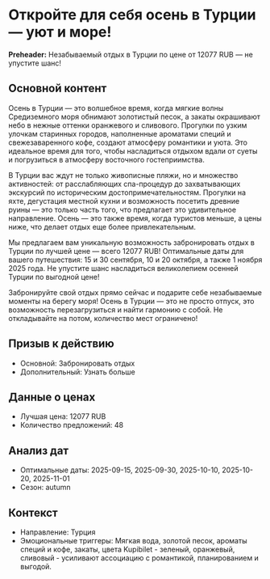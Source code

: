 # Откройте для себя осень в Турции — уют и море!

**Preheader:** Незабываемый отдых в Турции по цене от 12077 RUB — не упустите шанс!

## Основной контент

Осень в Турции — это волшебное время, когда мягкие волны Средиземного моря обнимают золотистый песок, а закаты окрашивают небо в нежные оттенки оранжевого и сливового. Прогулки по узким улочкам старинных городов, наполненные ароматами специй и свежезаваренного кофе, создают атмосферу романтики и уюта. Это идеальное время для того, чтобы насладиться отдыхом вдали от суеты и погрузиться в атмосферу восточного гостеприимства.

В Турции вас ждут не только живописные пляжи, но и множество активностей: от расслабляющих спа-процедур до захватывающих экскурсий по историческим достопримечательностям. Прогулки на яхте, дегустация местной кухни и возможность посетить древние руины — это только часть того, что предлагает это удивительное направление. Осень — это также время, когда туристов меньше, а цены ниже, что делает отдых еще более привлекательным.

Мы предлагаем вам уникальную возможность забронировать отдых в Турции по лучшей цене — всего 12077 RUB! Оптимальные даты для вашего путешествия: 15 и 30 сентября, 10 и 20 октября, а также 1 ноября 2025 года. Не упустите шанс насладиться великолепием осенней Турции по выгодной цене!

Забронируйте свой отдых прямо сейчас и подарите себе незабываемые моменты на берегу моря! Осень в Турции — это не просто отпуск, это возможность перезагрузиться и найти гармонию с собой. Не откладывайте на потом, количество мест ограничено!

## Призыв к действию

- Основной: Забронировать отдых
- Дополнительный: Узнать больше

## Данные о ценах

- Лучшая цена: 12077 RUB
- Количество предложений: 48

## Анализ дат

- Оптимальные даты: 2025-09-15, 2025-09-30, 2025-10-10, 2025-10-20, 2025-11-01
- Сезон: autumn

## Контекст

- Направление: Турция
- Эмоциональные триггеры: Мягкая вода, золотой песок, ароматы специй и кофе, закаты, цвета Kupibilet - зеленый, оранжевый, сливовый - усиливают ассоциацию с романтикой, планированием и выгодой.
